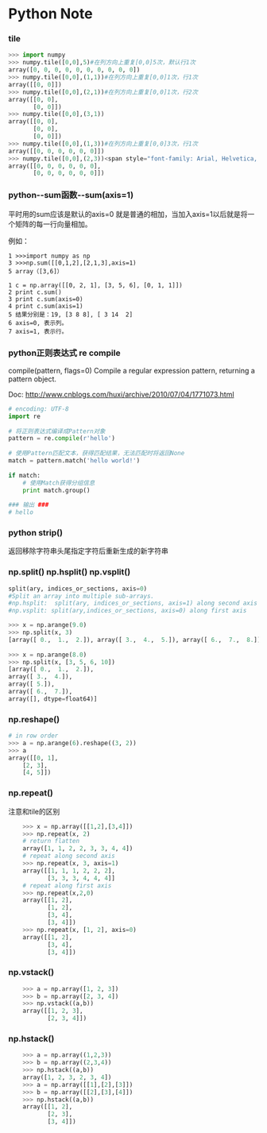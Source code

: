 # Python Note

### tile

```python
>>> import numpy  
>>> numpy.tile([0,0],5)#在列方向上重复[0,0]5次，默认行1次  
array([0, 0, 0, 0, 0, 0, 0, 0, 0, 0])  
>>> numpy.tile([0,0],(1,1))#在列方向上重复[0,0]1次，行1次  
array([[0, 0]])  
>>> numpy.tile([0,0],(2,1))#在列方向上重复[0,0]1次，行2次  
array([[0, 0],  
       [0, 0]])  
>>> numpy.tile([0,0],(3,1))  
array([[0, 0],  
       [0, 0],  
       [0, 0]])  
>>> numpy.tile([0,0],(1,3))#在列方向上重复[0,0]3次，行1次  
array([[0, 0, 0, 0, 0, 0]])  
>>> numpy.tile([0,0],(2,3))<span style="font-family: Arial, Helvetica, sans-serif;">#在列方向上重复[0,0]3次，行2次</span>  
array([[0, 0, 0, 0, 0, 0],  
       [0, 0, 0, 0, 0, 0]])  
```

### python--sum函数--sum(axis=1)

平时用的sum应该是默认的axis=0 就是普通的相加，当加入axis=1以后就是将一个矩阵的每一行向量相加。

例如：

```
1 >>>import numpy as np
3 >>>np.sum([[0,1,2],[2,1,3],axis=1)
5 array（[3,6]）
```

```
1 c = np.array([[0, 2, 1], [3, 5, 6], [0, 1, 1]])
2 print c.sum()
3 print c.sum(axis=0)
4 print c.sum(axis=1)
5 结果分别是：19, [3 8 8], [ 3 14  2]
6 axis=0, 表示列。
7 axis=1, 表示行。
```
### python正则表达式 re compile

compile(pattern, flags=0) 
Compile a regular expression pattern, returning a pattern object.

Doc: http://www.cnblogs.com/huxi/archive/2010/07/04/1771073.html

```python
# encoding: UTF-8
import re
 
# 将正则表达式编译成Pattern对象
pattern = re.compile(r'hello')
 
# 使用Pattern匹配文本，获得匹配结果，无法匹配时将返回None
match = pattern.match('hello world!')
 
if match:
    # 使用Match获得分组信息
    print match.group()
 
### 输出 ###
# hello
```

### python strip()

返回移除字符串头尾指定字符后重新生成的新字符串

### np.split() np.hsplit() np.vsplit()



```python
split(ary, indices_or_sections, axis=0)
#Split an array into multiple sub-arrays.
#np.hsplit:  split(ary, indices_or_sections, axis=1) along second axis
#np.vsplit: split(ary,indices_or_sections, axis=0) along first axis
```

```python
>>> x = np.arange(9.0)
>>> np.split(x, 3)
[array([ 0.,  1.,  2.]), array([ 3.,  4.,  5.]), array([ 6.,  7.,  8.])]
    
>>> x = np.arange(8.0)
>>> np.split(x, [3, 5, 6, 10])
[array([ 0.,  1.,  2.]),
array([ 3.,  4.]),
array([ 5.]),
array([ 6.,  7.]),
array([], dtype=float64)]
```

### np.reshape()

```python
# in row order
>>> a = np.arange(6).reshape((3, 2))
>>> a
array([[0, 1],
	[2, 3],
    [4, 5]])
```

### np.repeat()

注意和tile的区别

```python
    >>> x = np.array([[1,2],[3,4]])
    >>> np.repeat(x, 2)
    # return flatten
    array([1, 1, 2, 2, 3, 3, 4, 4])
    # repeat along second axis
    >>> np.repeat(x, 3, axis=1)
    array([[1, 1, 1, 2, 2, 2],
           [3, 3, 3, 4, 4, 4]]
    # repeat along first axis
    >>> np.repeat(x,2,0)
    array([[1, 2],
           [1, 2],
           [3, 4],
           [3, 4]])
    >>> np.repeat(x, [1, 2], axis=0)
    array([[1, 2],
           [3, 4],
           [3, 4]])
```

### np.vstack()

```python
	>>> a = np.array([1, 2, 3])
    >>> b = np.array([2, 3, 4])
    >>> np.vstack((a,b))
    array([[1, 2, 3],
           [2, 3, 4]])
```

### np.hstack()

```python
    >>> a = np.array((1,2,3))
    >>> b = np.array((2,3,4))
    >>> np.hstack((a,b))
    array([1, 2, 3, 2, 3, 4])
    >>> a = np.array([[1],[2],[3]])
    >>> b = np.array([[2],[3],[4]])
    >>> np.hstack((a,b))
    array([[1, 2],
           [2, 3],
           [3, 4]])
```

